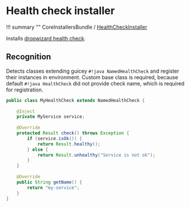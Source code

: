 # Health check installer

!!! summary ""
    CoreInstallersBundle / [HealthCheckInstaller](https://github.com/xvik/dropwizard-guicey/tree/master/src/main/java/ru/vyarus/dropwizard/guice/module/installer/feature/health/HealthCheckInstaller.java)        

Installs [dropwizard health check](https://www.dropwizard.io/en/release-1.3.x/manual/core.html#health-checks).

## Recognition

Detects classes extending guicey `#!java NamedHealthCheck` and register their instances in environment.
Custom base class is required, because default `#!java HealthCheck` did not provide check name, which is required for registration.

```java
public class MyHealthCheck extends NamedHealthCheck {
    
    @Inject
    private MyService service;
    
    @Override
    protected Result check() throws Exception {
        if (service.isOk()) {
            return Result.healthy();
        } else {
            return Result.unhealthy("Service is not ok");
        }
    }
    
    @Override
    public String getName() {
        return "my-service";
    }
}
```
